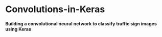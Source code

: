 # Convolutions-in-Keras

#### Building a convolutional neural network to classify traffic sign images using Keras
